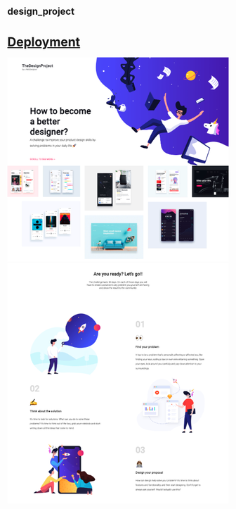 ## design_project

# [Deployment](https://mariariosnavarro.github.io/design_project/)

![project impressions](/assets/img/readme1.png)
![project impressions](/assets/img/readme2.png)
